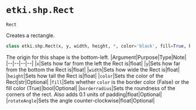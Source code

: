 # `etki.shp.Rect`
`Rect`

Creates a rectangle.
```py
class etki.shp.Rect(x, y, width, height, *, color='black', fill=True, borderradius=0, rotateAngle=0)
```
The origin for this shape is the bottom-left.
|Argument|Purpose|Type|Note|
|--|--|--|--|
|`x`|Sets how far from the left the Rect is|float|
|`y`|Sets how far from the bottom the Rect is|float|
|`width`|Sets how wide the Rect is|float|
|`height`|Sets how tall the Rect is|float|
|`color`|Sets the color of the Rect|str|Optional|
|`fill`|Sets whether `color` is the border color (False) or the fill color (True)|bool|Optional|
|`borderradius`|Sets the roundness of the corners of the rect. Also adds 0.1 units of padding|float|Optional|
|`rotateAngle`|Sets the angle counter-clockwise|float|Optional|
